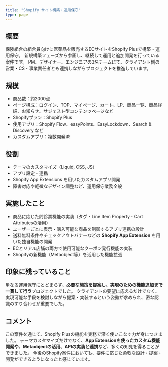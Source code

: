 ```yaml
---
title: "Shopify サイト構築・運用保守"
type: page
---
```

## 概要

保険組合の組合員向けに医薬品を販売するECサイトをShopify Plusで構築・運用保守。
新規構築フェーズから参画し、継続して運用と追加開発を行っている案件です。
PM、デザイナー、エンジニアの3名チームにて、クライアント側の営業・CS・事業責任者とも連携しながらプロジェクトを推進しています。

## 規模

- 商品数：約2000点
- ページ構成：ログイン、TOP、マイページ、カート、LP、商品一覧、商品詳細、お知らせ、サジェスト型コンテンツページなど
- Shopifyプラン：Shopify Plus
- 使用アプリ：Shopify Flow、easyPoints、EasyLockdown、Search & Discovery など
- カスタムアプリ：複数開発済

## 役割

- テーマのカスタマイズ（Liquid, CSS, JS）
- アプリ設定・連携
- Shopify App Extensions を用いたカスタムアプリ開発
- 障害対応や軽微なデザイン調整など、運用保守業務全般

## 実施したこと

- 商品に応じた問診票機能の実装（タグ・Line Item Property・Cart Attributesの活用）
- ユーザーごとに表示・購入可能な商品を制御するアプリ連携の設計
- 送料無料条件やチェックアウトバナーなどの **Shopify App Extension** を用いた独自機能の開発
- ECとリアル店舗の両方で使用可能なクーポン発行機能の実装
- Shopifyの新機能（Metaobject等）を活用した機能拡張

## 印象に残っていること

単なる運用保守にとどまらず、**必要な施策を提案し、実現のための機能追加まで一貫して行う**プロジェクトでした。
クライアントの要望に応えるだけでなく、実現可能な手段を検討しながら提案・実装するという姿勢が求められ、密な認識のすり合わせが重要でした。

## コメント

この案件を通じて、Shopify Plusの機能を実務で深く使いこなす力が身につきました。
テーマカスタマイズだけでなく、**App Extensionを使ったカスタム機能開発や、Metaobjectの活用、APIの実装と連携**など、多くの知見を得ることができました。
今後のShopify案件においても、要件に応じた柔軟な設計・提案・開発ができるようになったと感じています。
